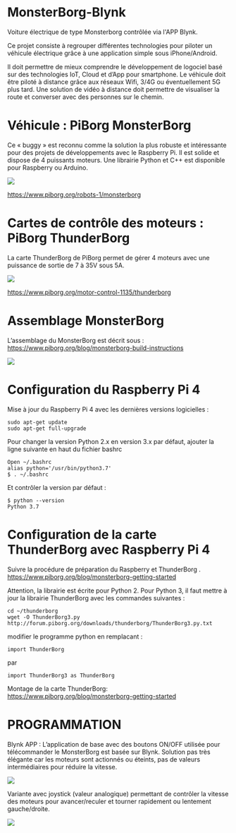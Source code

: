 # MonsterBorg-Blynk
Voiture électrique de type Monsterborg contrôlée via l'APP Blynk.

Ce projet consiste à regrouper différentes technologies pour piloter un véhicule électrique grâce à une application simple 
sous iPhone/Android.

Il doit permettre de mieux comprendre le développement de logociel basé sur des technologies IoT, Cloud et d’App pour 
smartphone. Le véhicule doit être piloté à distance grâce aux réseaux Wifi, 3/4G ou éventuellement 5G plus tard. 
Une solution de vidéo à distance doit permettre de visualiser la route et converser avec des personnes sur le chemin.

# Véhicule : PiBorg MonsterBorg
Ce « buggy » est reconnu comme la solution la plus robuste et intéressante pour des projets de développements avec le Raspberry Pi. Il est solide et dispose de 4 puissants moteurs. Une librairie Python et C++ est disponible pour Raspberry ou Arduino.

![](images/MonsterborgV1.png)

https://www.piborg.org/robots-1/monsterborg

# Cartes de contrôle des moteurs : PiBorg ThunderBorg
La carte ThunderBorg de PiBorg permet de gérer 4 moteurs avec une puissance de sortie de 7 à 35V sous 5A.

![](images/Thunderborg.png)

https://www.piborg.org/motor-control-1135/thunderborg

# Assemblage MonsterBorg

L’assemblage du MonsterBorg est décrit sous :
    https://www.piborg.org/blog/monsterborg-build-instructions

![](Monsterborg2.png)

# Configuration du Raspberry Pi 4
Mise à jour du Raspberry Pi 4 avec les dernières versions logicielles :

    sudo apt-get update
    sudo apt-get full-upgrade

Pour changer la version Python 2.x en version 3.x par défaut, ajouter la ligne suivante
en haut du fichier bashrc

    Open ~/.bashrc
    alias python='/usr/bin/python3.7'
    $ . ~/.bashrc
    
Et contrôler la version par défaut :

    $ python --version
    Python 3.7
   
# Configuration de la carte ThunderBorg avec Raspberry Pi 4
Suivre la procédure de préparation du Raspberry et ThunderBorg .
    https://www.piborg.org/blog/monsterborg-getting-started

Attention, la librairie est écrite pour Python 2. Pour Python 3, il faut mettre à jour la librairie ThunderBorg avec les commandes suivantes :

    cd ~/thunderborg
    wget -O ThunderBorg3.py
    http://forum.piborg.org/downloads/thunderborg/ThunderBorg3.py.txt

modifier le programme python en remplacant :

    import ThunderBorg
par

    import ThunderBorg3 as ThunderBorg
    
Montage de la carte ThunderBorg: 
    https://www.piborg.org/blog/monsterborg-getting-started
    
# PROGRAMMATION
Blynk APP : L’application de base avec des boutons ON/OFF utilisée pour télécommander le MonsterBorg est basée sur Blynk.
Solution pas très élégante car les moteurs sont actionnés ou éteints, pas de valeurs intermédiaires pour réduire la vitesse.

![](images/BlynkApp.png)

Variante avec joystick (valeur analogique) permettant de contrôler la vitesse des moteurs pour avancer/reculer et tourner rapidement ou lentement gauche/droite.

![](images/BlynkApp2.png)
